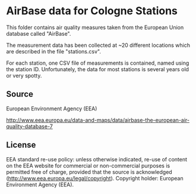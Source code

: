 AirBase data for Cologne Stations
=================================

This folder contains air quality measures taken from the European Union database called "AirBase".

The measurement data has been collected at ~20 different locations which are described in the file "stations.csv".

For each station, one CSV file of measurements is contained, named using the station ID. Unfortunately, the data for most stations is several years old or very spotty.

## Source

European Environment Agency (EEA)

http://www.eea.europa.eu/data-and-maps/data/airbase-the-european-air-quality-database-7

## License

EEA standard re-use policy: unless otherwise indicated, re-use of content on the EEA website for commercial or non-commercial purposes is permitted free of charge, provided that the source is acknowledged (http://www.eea.europa.eu/legal/copyright). Copyright holder: European Environment Agency (EEA).